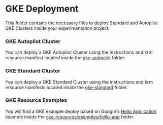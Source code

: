 # GKE Deployment

This folder contains the necessary files to deploy Standard and Autopilot GKE Clusters inside your experimentation project.

### GKE Autopilot Cluster

You can deploy a GKE Autopilot Cluster using the instructions and krm resource manifest located inside the [gke-autopilot](gke-autopilot/) folder.

### GKE Standard Cluster

You can deploy a GKE Standard Cluster using the instructions and krm resource manifests located inside the [gke-standard](gke-standard/) folder.

### GKE Resource Examples

You will find a GKE example deploy based on Google's [Hello Application](https://github.com/GoogleCloudPlatform/kubernetes-engine-samples/tree/main/hello-app) example inside the [gke-resources/examples/hello-app](gke-resources/examples/hello-app/) folder.